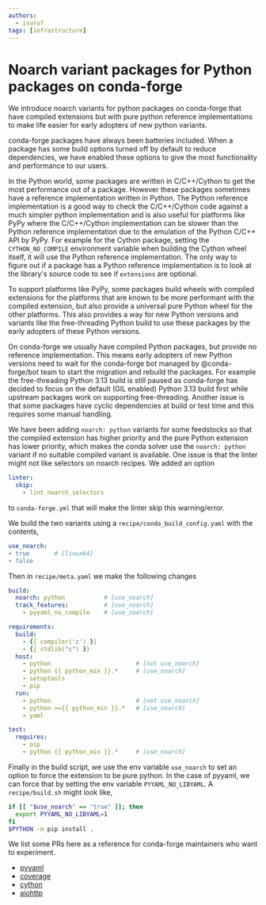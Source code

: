 ```yaml
---
authors:
  - isuruf
tags: [infrastructure]
---
```


# Noarch variant packages for Python packages on conda-forge

We introduce noarch variants for python packages on conda-forge
that have compiled extensions but with pure python reference
implementations to make life easier for early adopters of
new python variants.

<!-- truncate -->

conda-forge packages have always been batteries included. When
a package has some build options turned off by default to reduce
dependencies, we have enabled these options to give the most
functionality and performance to our users.

In the Python world, some packages are written in C/C++/Cython
to get the most performance out of a package. However these packages
sometimes have a reference implementation written in Python. The Python
reference implementation is a good way to check the C/C++/Cython
code against a much simpler python implementation and is also
useful for platforms like PyPy where the C/C++/Cython implementation
can be slower than the Python reference implementation due to the
emulation of the Python C/C++ API by PyPy. For example for the Cython
package, setting the `CYTHON_NO_COMPILE` environment variable
when building the Cython wheel itself, it will use the Python reference
implementation. The only way to figure out if a package has a Python
reference implementation is to look at the library's source code
to see if `extensions` are optional.

To support platforms like PyPy, some packages build wheels with
compiled extensions for the platforms that are
known to be more performant with the compiled extension, but also
provide a universal pure Python wheel for the other platforms.
This also provides a way for new Python versions and variants
like the free-threading Python build to use these packages by the
early adopters of these Python versions.

On conda-forge we usually have compiled Python packages, but provide
no reference implementation. This means early adopters of new Python
versions need to wait for the conda-forge bot managed by @conda-forge/bot
team to start the migration and rebuild the packages. For example the
free-threading Python 3.13 build is still paused as
conda-forge has decided to focus on the default (GIL enabled)
Python 3.13 build first while upstream packages work on
supporting free-threading.
Another issue is that some packages have cyclic dependencies at build
or test time and this requires some manual handling.

We have been adding `noarch: python` variants for some feedstocks
so that the compiled extension has higher priority and the pure
Python extension has lower priority, which makes the conda solver
use the `noarch: python` variant if no suitable compiled variant
is available. One issue is that the linter might not like selectors
on noarch recipes. We added an option

```yaml
linter:
  skip:
    - lint_noarch_selectors
```

to `conda-forge.yml` that will make the linter skip this warning/error.

We build the two variants using a `recipe/conda_build_config.yaml`
with the contents,

```yaml
use_noarch:
- true       # [linux64]
- false
```

Then in `recipe/meta.yaml` we make the following changes

```yaml
build:
  noarch: python           # [use_noarch]
  track_features:          # [use_noarch]
    - pyyaml_no_compile    # [use_noarch]

requirements:
  build:
    - {{ compiler('c') }}
    - {{ stdlib("c") }}
  host:
    - python                        # [not use_noarch]
    - python {{ python_min }}.*     # [use_noarch]
    - setuptools
    - pip
  run:
    - python                        # [not use_noarch]
    - python >={{ python_min }}.*   # [use_noarch]
    - yaml

test:
  requires:
    - pip
    - python {{ python_min }}.*     # [use_noarch]
```

Finally in the build script, we use the env variable `use_noarch`
to set an option to force the extension to be pure python.
In the case of pyyaml, we can force that by setting the env variable
`PYYAML_NO_LIBYAML`. A `recipe/build.sh` might look like,

```bash
if [[ "$use_noarch" == "true" ]]; then
  export PYYAML_NO_LIBYAML=1
fi
$PYTHON -m pip install .
```

We list some PRs here as a reference for conda-forge maintainers who
want to experiment.

- [pyyaml](https://github.com/conda-forge/pyyaml-feedstock/pull/55)
- [coverage](https://github.com/conda-forge/coverage-feedstock/pull/123)
- [cython](https://github.com/conda-forge/cython-feedstock/pull/147)
- [aiohttp](https://github.com/conda-forge/aiohttp-feedstock/pull/99)
